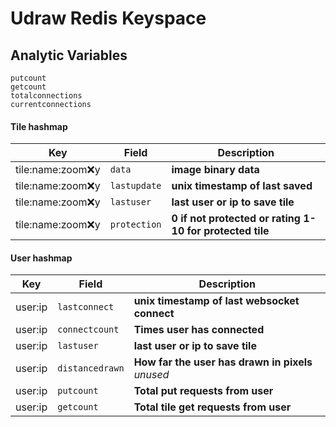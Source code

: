 # Udraw Redis Keyspace

## Analytic Variables

```
putcount
getcount
totalconnections
currentconnections
```

#### Tile hashmap

Key | Field | Description
--- | --- | ---
tile:name:zoom:x:y | `data` | **image binary data**
tile:name:zoom:x:y | `lastupdate` | **unix timestamp of last saved**
tile:name:zoom:x:y | `lastuser` | **last user or ip to save tile**
tile:name:zoom:x:y | `protection` | **0 if not protected or rating 1-10 for protected tile**

#### User hashmap

Key | Field | Description
--- | --- | ---
user:ip | `lastconnect` | **unix timestamp of last websocket connect**
user:ip | `connectcount` | **Times user has connected**
user:ip | `lastuser` | **last user or ip to save tile**
user:ip | `distancedrawn` | **How far the user has drawn in pixels** *unused*
user:ip | `putcount` | **Total put requests from user**
user:ip | `getcount` | **Total tile get requests from user**

